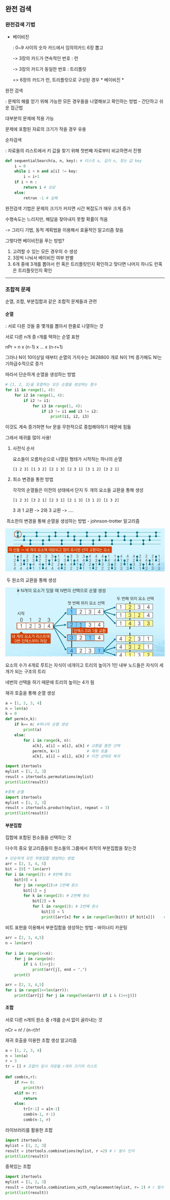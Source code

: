 ## 완전 검색

### 완전검색 기법

* 베이비진

  : 0~9 사이의 숫자 카드에서 임의의카드 6장 뽑고 

   -> 3장의 카드가 연속적인 번호 : 런

   -> 3장의 카드가 동일한 번호 : 트리플릿

   => 6장의 카드가 런, 트리플릿으로 구성된 경우 * 베이비진 *



완전 검색

: 문제의 해를 얻기 위해 가능한 모든 경우들을 나열해보고 확인하는 방법  - 간단하고 쉬운 접근법

  대부분의 문제에 적용 가능

  문제에 포함된 자료의 크기가 작을 경우 유용



순차검색

: 자료들의 리스트에서 키 값을 찾기 위해 첫번째 자료부터 비교하면서 진행

```python
def sequentialSearch(a, n, key): # 리스트 a, 길이 n, 찾는 값 key
    i = 0
    while i < n and a[i] != key:
        i = i+1
    if i < n :
        return i # 성공
    else:
        retrun -1 # 실패
```



완전검색 기법은 문제의 크기가 커지면 시간 복잡도가 매우 크게 증가

수행속도는 느리지만, 해답을 찾아내지 못할 확률이 적음

-> 그리디 기법, 동적 계획법을 이용해서 효율적인 알고리즘 찾음



그렇다면 베이비진을 푸는 방법?

1. 고려할 수 있는 모든 경우의 수 생성
2. 3장씩 나눠서 베이비진 여부 판별
3. 6개 중에 3개를 뽑아서 런 혹은 트리플릿인지 확인하고 맞다면 나머지 하나도 런혹은 트리플릿인지 확인



____

### 조합적 문제

순열, 조합, 부분집합과 같은 조합적 문제들과 관련



#### 순열

: 서로 다른 것들 중 몇개를 뽑아서 한줄로 나열하는 것

서로 다른 n개 중 r개를 택하는 순열 표현

nPr = n x (n-1) x ... x (n-r+1)



그러나 N이 10이상일 때부터 순열의 가지수는 3628800 개로 N이 1씩 증가해도 N!는 기하급수적으로 증가



따라서 단순하게 순열을 생성하는 방법

```python
# {1, 2, 3}을 포함하는 모든 순열을 생성하는 함수
for i1 in range(1, 4):
    for i2 in range(1, 4):
        if i2 != i1:
            for i3 in range(1, 4):
                if i3 != i1 and i3 != i2:
                    print(i1, i2, i3)
```

이것도 계속 증가하면 for 문을 무한적으로 중첩해야하기 때문에 힘듦

그래서 재귀를 많이 사용!



1. 사전식 순서

   요소들이 오름차순으로 나열된 형태가 시작하는 하나의 순열

   ```
   [1 2 3] [1 3 2] [2 1 3] [2 3 1] [3 1 2] [3 2 1]
   ```

2. 최소 변경을 통한 방법

   각각의 순열들은 이전의 상태에서 단지 두 개의 요소들 교환을 통해 생성

   ```
   [1 2 3] [3 2 1] [2 3 1] [2 1 3] [3 1 2] [1 3 2]
   ```

   3 과 1 교환 -> 2와 3 교환 -> ....



​      최소한의 변경을 통해 순열을 생성하는 방법 - johnson-trotter 알고리즘

![image-20220328221037401](완전검색.assets/image-20220328221037401.png)



​     두 원소의 교환을 통해 생성

![image-20220328221148501](완전검색.assets/image-20220328221148501.png)

요소의 수가 4개로 루트는 자식이 네개이고 트리의 높이가 1인 내부 노드들은 자식이 세개가 되는 구조의 트리

네번의 선택을 하기 때문에 트리의 높이는 4가 됨

재귀 호출을 통해 순열 생성

```python
a = [1, 2, 3, 4]
n = len(a)
k = 0
def perm(n,k):
    if k== n: #하나의 순열 생성
        print(a)
    else:
        for i in range(k, n):
            a[k], a[i] = a[i], a[k] # 교환을 통한 선택
            perm(n, k+1)            # 재귀 호출
            a[k], a[i] = a[i], a[k] # 이전 상태로 복귀
```



```python
import itertools
mylist = [1, 2, 3]
result = itertools.permutations(mylist)
print(list(result))
```



```python
#중복 순열
import itertools
mylist = [1, 2, 3]
result = itertools.product(mylist, repeat = 3)
print(list(result))
```



#### 부분집합

집합에 포함된 원소들을 선택하는 것

다수의 중요 알고리즘들이 원소들의 그룹에서 최적의 부분집합을 찾는것

```python
# 단순하게 모든 부분집합 생성하는 방법
arr = [2, 3, 4, 5]
bit = [0] * len(arr)
for i in range(2): # 0번쨰 원소
    bit[0] = i
    for j in range(2):# 1번쨰 원소
        bit[1] = j
        for k in range(2): # 2번쨰 원소
            bit[2] = k
            for l in range(2): # 3번쨰 원소
                bit[3] = l
                print([arr[x] for x in range(len(bit)) if bit[x]])    # 생성된 부분집합 출력 
```



비트 표현을 이용해서 부분집합을 생성하는 방법 - 바이너리 카운팅

```python
arr = [2, 3, 4,5]
n = len(arr)

for i in range(1<<n):
    for j in range(n):
        if i & (1<<j):
            print(arr[j], end = ",")
    print()
```

```python
arr = [2, 3, 4,5]
for i in range(1<<len(arr)):
    print([arr[j] for j in range(len(arr)) if i & (1<<j)])
```



#### 조합

서로 다른 n개의 원소 중 r개를 순서 없이 골라내는 것

nCr = n! / (n-r)!r!



재귀 호출을 이용한 조합 생성 알고리즘

```python
a = [1, 2, 3, 4]
n = len(a)
r = 3
tr = [] # 조합이 임시 저장될 r개의 크기의 리스트

def comb(n,r):
    if r== 0:
        print(tr)
    elif n< r:
        return
    else:
        tr[r-1] = a[n-1]
        comb(n-1, r-1)
        comb(n-1, r)
```



라이브러리를 활용한 조합

```python
import itertools
mylist = [1, 2, 3]
result = itertools.combinations(mylist, r =2) # r 필수 인자
print(list(result))
```



중복있는 조합

```python
import itertools
mylist = [1, 2, 3]
result = itertools.combinations_with_replacement(mylist, r= 2) # r 필수 인자
print(list(result))
```



